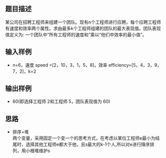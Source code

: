 ## 题目描述

某公司在招聘工程师来组建一个团队。现有n个工程师进行应聘，每个应聘工程师有速度和效率两个属性。求由最多k个工程师组建的团队的最大表现值。团队表现值定义为: 一个团队中“所有工程师的速度和”乘以“他们中效率的最小值”。

## 输入样例

* n=6，速度 speed =[2，10，3，1，5，8]，效率 efficiency=[5，4，3，9，7，2]，k=2

## 输出样例

* 60(即选择工程师 2和工程师 5，团队表现值为 60)

## 思路

* 排序+堆  
  两个变量，采用固定一个变一个的思考方式，在考虑以某位工程师e最小为结尾时，选择其他工程师e都大于他，且s最大的k-1个人,所以对e进行降序排列，用小根堆维护s